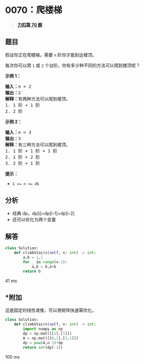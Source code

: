 # 0070：爬楼梯


> <u>**[力扣第 70 题](https://leetcode.cn/problems/climbing-stairs/)**</u>

## 题目

<p>假设你正在爬楼梯。需要 <code>n</code> 阶你才能到达楼顶。</p>

<p>每次你可以爬 <code>1</code> 或 <code>2</code> 个台阶。你有多少种不同的方法可以爬到楼顶呢？</p>



<p><strong>示例 1：</strong></p>

<pre>
<strong>输入：</strong>n = 2
<strong>输出：</strong>2
<strong>解释：</strong>有两种方法可以爬到楼顶。
1. 1 阶 + 1 阶
2. 2 阶</pre>

<p><strong>示例 2：</strong></p>

<pre>
<strong>输入：</strong>n = 3
<strong>输出：</strong>3
<strong>解释：</strong>有三种方法可以爬到楼顶。
1. 1 阶 + 1 阶 + 1 阶
2. 1 阶 + 2 阶
3. 2 阶 + 1 阶
</pre>



<p><strong>提示：</strong></p>

<ul>
<li><code>1 &lt;= n &lt;= 45</code></li>
</ul>


## 分析

- 经典 dp，dp[i]=dp[i-1]+dp[i-2]
- 还可以优化为两个变量

## 解答

```python
class Solution:
    def climbStairs(self, n: int) -> int:
        a,b = 1,1
        for _ in range(n-1):
            a,b = b,a+b
        return b
```
41 ms


## *附加

这是固定的线性递推，可以用矩阵快速幂优化。

```python
class Solution:
    def climbStairs(self, n: int) -> int:
        import numpy as np
        dp = np.mat([[1],[1]])
        A = np.mat([[0,1],[1,1]])
        dp = pow(A,n-1)*dp
        return int(dp[-1])
```
100 ms
